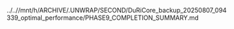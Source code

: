 ../..//mnt/h/ARCHIVE/.UNWRAP/SECOND/DuRiCore_backup_20250807_094339_optimal_performance/PHASE9_COMPLETION_SUMMARY.md